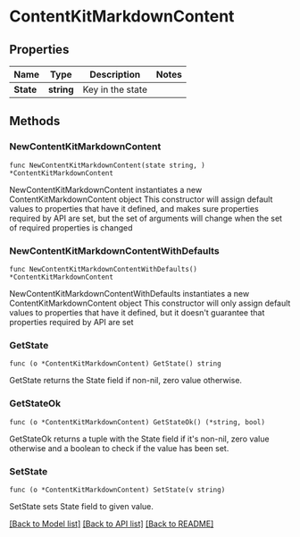 # ContentKitMarkdownContent

## Properties

Name | Type | Description | Notes
------------ | ------------- | ------------- | -------------
**State** | **string** | Key in the state | 

## Methods

### NewContentKitMarkdownContent

`func NewContentKitMarkdownContent(state string, ) *ContentKitMarkdownContent`

NewContentKitMarkdownContent instantiates a new ContentKitMarkdownContent object
This constructor will assign default values to properties that have it defined,
and makes sure properties required by API are set, but the set of arguments
will change when the set of required properties is changed

### NewContentKitMarkdownContentWithDefaults

`func NewContentKitMarkdownContentWithDefaults() *ContentKitMarkdownContent`

NewContentKitMarkdownContentWithDefaults instantiates a new ContentKitMarkdownContent object
This constructor will only assign default values to properties that have it defined,
but it doesn't guarantee that properties required by API are set

### GetState

`func (o *ContentKitMarkdownContent) GetState() string`

GetState returns the State field if non-nil, zero value otherwise.

### GetStateOk

`func (o *ContentKitMarkdownContent) GetStateOk() (*string, bool)`

GetStateOk returns a tuple with the State field if it's non-nil, zero value otherwise
and a boolean to check if the value has been set.

### SetState

`func (o *ContentKitMarkdownContent) SetState(v string)`

SetState sets State field to given value.



[[Back to Model list]](../README.md#documentation-for-models) [[Back to API list]](../README.md#documentation-for-api-endpoints) [[Back to README]](../README.md)


